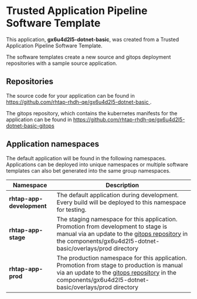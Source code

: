 # Trusted Application Pipeline Software Template

This application, **gx6u4d2l5-dotnet-basic**, was created from a Trusted Application Pipeline Software Template.

The software templates create a new source and gitops deployment repositories with a sample source application. 

## Repositories

The source code for your application can be found in [https://github.com/rhtap-rhdh-qe/gx6u4d2l5-dotnet-basic ](https://github.com/rhtap-rhdh-qe/gx6u4d2l5-dotnet-basic ).
 
The gitops repository, which contains the kubernetes manifests for the application can be found in 
[https://github.com/rhtap-rhdh-qe/gx6u4d2l5-dotnet-basic-gitops ](https://github.com/rhtap-rhdh-qe/gx6u4d2l5-dotnet-basic-gitops ) 

## Application namespaces 

The default application will be found in the following namespaces. Applications can be deployed into unique namespaces or multiple software templates can also bet generated into the same group namespaces.  

|  Namespace   |  Description   |  
| -------- | -------- |   
| **rhtap-app-development** | The default application during development. Every build will be deployed to this namespace for testing. | 
| **rhtap-app-stage** | The staging namespace for this application. Promotion from development to stage is manual via an update to the [gitops repository](https://github.com/rhtap-rhdh-qe/gx6u4d2l5-dotnet-basic-gitops ) in the components/gx6u4d2l5-dotnet-basic/overlays/prod directory |  
| **rhtap-app-prod** | The production namespace for this application. Promotion from stage to production is manual via an update to the [gitops repository](https://github.com/rhtap-rhdh-qe/gx6u4d2l5-dotnet-basic-gitops ) in the components/gx6u4d2l5-dotnet-basic/overlays/prod directory | 